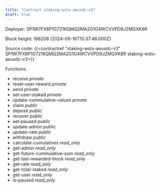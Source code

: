```yaml
---
title: "Contract staking-wstx-aeusdc-v3"
draft: true
---
```

Deployer: SP1W7FX8P1G721KQMQ2MA2G1G4WCVVPD9JZMGXK8R


 



Block height: 166208 (2024-09-16T15:37:46.000Z)

Source code: {{<contractref "staking-wstx-aeusdc-v3" SP1W7FX8P1G721KQMQ2MA2G1G4WCVVPD9JZMGXK8R staking-wstx-aeusdc-v3>}}

Functions:

* receive _private_
* reset-user-reward _private_
* send _private_
* set-user-staked _private_
* update-cummulative-values _private_
* claim _public_
* deposit _public_
* recover _public_
* set-paused _public_
* update-admin _public_
* update-rate _public_
* withdraw _public_
* calculate-cumulatives _read_only_
* get-admin _read_only_
* get-future-cummulative-sum _read_only_
* get-last-rewarded-block _read_only_
* get-rate _read_only_
* get-total-staked _read_only_
* get-user _read_only_
* is-paused _read_only_
